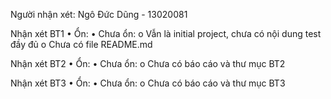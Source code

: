 Người nhận xét: Ngô Đức Dũng - 13020081

Nhận xét BT1
•	Ổn:
•	Chưa ổn:
    o	Vẫn là initial project, chưa có nội dung test đầy đủ
    o	Chưa có file README.md

Nhận xét BT2
•	Ổn:
•	Chưa ổn:
    o	Chưa có báo cáo và thư mục BT2

Nhận xét BT3
•	Ổn:
•	Chưa ổn:
    o	Chưa có báo cáo và thư mục BT3
